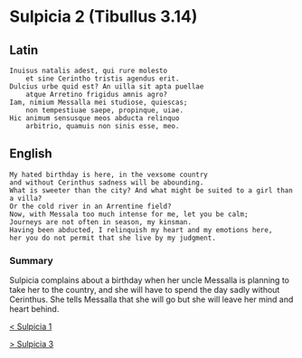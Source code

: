 # Sulpicia 2 (Tibullus 3.14)
## Latin 
```latin
Inuisus natalis adest, qui rure molesto
    et sine Cerintho tristis agendus erit.
Dulcius urbe quid est? An uilla sit apta puellae
    atque Arretino frigidus amnis agro?
Iam, nimium Messalla mei studiose, quiescas;
    non tempestiuae saepe, propinque, uiae.
Hic animum sensusque meos abducta relinquo
    arbitrio, quamuis non sinis esse, meo.
```
## English
```english
My hated birthday is here, in the vexsome country
and without Cerinthus sadness will be abounding.
What is sweeter than the city? And what might be suited to a girl than a villa?
Or the cold river in an Arrentine field?
Now, with Messala too much intense for me, let you be calm;
Journeys are not often in season, my kinsman.
Having been abducted, I relinquish my heart and my emotions here,
her you do not permit that she live by my judgment.
```

### Summary
Sulpicia complains about a birthday when her uncle Messalla is planning to take her to the country, and she will have to spend the day sadly without Cerinthus. She tells Messalla that she will go but she will leave her mind and heart behind.

[< Sulpicia 1](/sulpicia-1.md)

[> Sulpicia 3](/sulpicia-3.md)